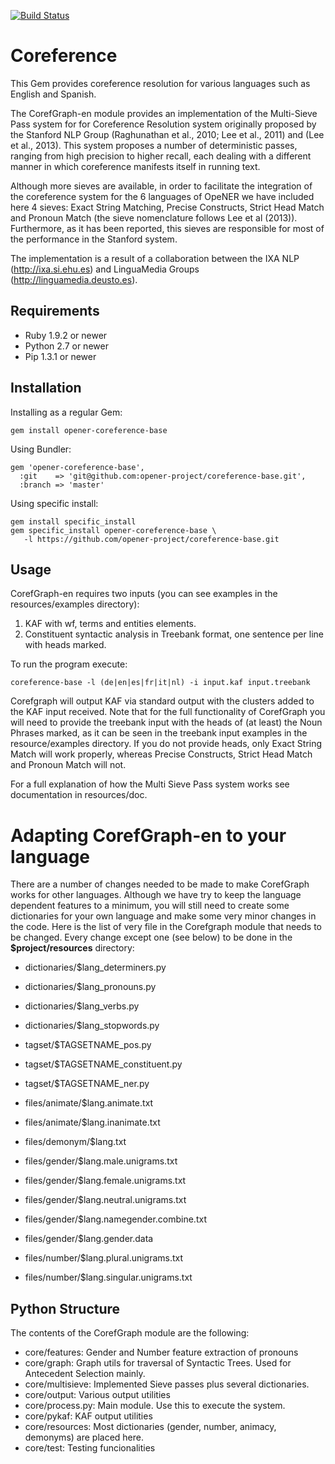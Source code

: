 [![Build Status](https://drone.io/github.com/opener-project/coreference-base/status.png)](https://drone.io/github.com/opener-project/coreference-base/latest)

# Coreference

This Gem provides coreference resolution for various languages such as English
and Spanish.

The CorefGraph-en module provides an implementation of the Multi-Sieve Pass
system for for Coreference Resolution system originally proposed by the
Stanford NLP Group (Raghunathan et al., 2010; Lee et al., 2011) and (Lee et
al., 2013).  This system proposes a number of deterministic passes, ranging
from high precision to higher recall, each dealing with a different manner in
which coreference manifests itself in running text.

Although more sieves are available, in order to facilitate the integration of
the coreference system for the 6 languages of OpeNER we have included here 4
sieves: Exact String Matching, Precise Constructs, Strict Head Match and
Pronoun Match (the sieve nomenclature follows Lee et al (2013)). Furthermore,
as it has been reported, this sieves are responsible for most of the
performance in the Stanford system.

The implementation is a result of a collaboration between the IXA NLP
(http://ixa.si.ehu.es) and LinguaMedia Groups (http://linguamedia.deusto.es).

## Requirements

* Ruby 1.9.2 or newer
* Python 2.7 or newer
* Pip 1.3.1 or newer

## Installation

Installing as a regular Gem:

    gem install opener-coreference-base

Using Bundler:

    gem 'opener-coreference-base',
      :git    => 'git@github.com:opener-project/coreference-base.git',
      :branch => 'master'

Using specific install:

    gem install specific_install
    gem specific_install opener-coreference-base \
       -l https://github.com/opener-project/coreference-base.git

## Usage

CorefGraph-en requires two inputs (you can see examples in the
resources/examples directory):

1. KAF with wf, terms and entities elements.
2. Constituent syntactic analysis in Treebank format, one sentence per line
   with heads marked.

To run the program execute:

    coreference-base -l (de|en|es|fr|it|nl) -i input.kaf input.treebank

Corefgraph will output KAF via standard output with the <coreference> clusters
added to the KAF input received. Note that for the full functionality of
CorefGraph you will need to provide the treebank input with the heads of (at
least) the Noun Phrases marked, as it can be seen in the treebank input
examples in the resource/examples directory. If you do not provide heads, only
Exact String Match will work properly, whereas Precise Constructs, Strict Head
Match and Pronoun Match will not.

For a full explanation of how the Multi Sieve Pass system works see
documentation in resources/doc.

# Adapting CorefGraph-en to your language

There are a number of changes needed to be made to make CorefGraph works for
other languages. Although we have try to keep the language dependent features
to a minimum, you will still need to create some dictionaries for your own
language and make some very minor changes in the code. Here is the list of very
file in the Corefgraph module that needs to be changed.  Every change except
one (see below) to be done in the **$project/resources** directory:

* dictionaries/$lang\_determiners.py
* dictionaries/$lang\_pronouns.py
* dictionaries/$lang\_verbs.py
* dictionaries/$lang\_stopwords.py

* tagset/$TAGSETNAME\_pos.py
* tagset/$TAGSETNAME\_constituent.py
* tagset/$TAGSETNAME\_ner.py

* files/animate/$lang.animate.txt
* files/animate/$lang.inanimate.txt

* files/demonym/$lang.txt

* files/gender/$lang.male.unigrams.txt
* files/gender/$lang.female.unigrams.txt
* files/gender/$lang.neutral.unigrams.txt
* files/gender/$lang.namegender.combine.txt
* files/gender/$lang.gender.data

* files/number/$lang.plural.unigrams.txt
* files/number/$lang.singular.unigrams.txt

## Python Structure

The contents of the CorefGraph module are the following:

* core/features: Gender and Number feature extraction of pronouns
* core/graph: Graph utils for traversal of Syntactic Trees. Used for Antecedent
  Selection mainly.
* core/multisieve: Implemented Sieve passes plus several dictionaries.
* core/output: Various output utilities
* core/process.py: Main module. Use this to execute the system.
* core/pykaf: KAF output utilities
* core/resources: Most dictionaries (gender, number, animacy, demonyms) are
  placed here.
* core/test: Testing funcionalities
